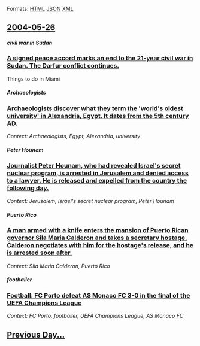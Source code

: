 
Formats: [HTML](2004/05/26/index.html)  [JSON](2004/05/26/index.json)  [XML](2004/05/26/index.xml)  

## [2004-05-26](/news/2004/05/26/index.md)

##### civil war in Sudan
### [ A signed peace accord marks an end to the 21-year civil war in Sudan. The Darfur conflict continues. ](/news/2004/05/26/a-signed-peace-accord-marks-an-end-to-the-21-year-civil-war-in-sudan-the-darfur-conflict-continues.md)
Things to do in Miami

##### Archaeologists
### [ Archaeologists discover what they term the 'world's oldest university' in Alexandria, Egypt. It dates from the 5th century AD. ](/news/2004/05/26/archaeologists-discover-what-they-term-the-world-s-oldest-university-in-alexandria-egypt-it-dates-from-the-5th-century-ad.md)
_Context: Archaeologists, Egypt, Alexandria, university_

##### Peter Hounam
### [ Journalist Peter Hounam, who had revealed Israel's secret nuclear program, is arrested in Jerusalem and denied access to a lawyer. He is released and expelled from the country the following day. ](/news/2004/05/26/journalist-peter-hounam-who-had-revealed-israel-s-secret-nuclear-program-is-arrested-in-jerusalem-and-denied-access-to-a-lawyer-he-is-re.md)
_Context: Jerusalem, Israel's secret nuclear program, Peter Hounam_

##### Puerto Rico
### [ A man armed with a knife enters the mansion of Puerto Rican governor Sila Maria Calderon and takes a secretary hostage. Calderon negotiates with him for the hostage's release, and he is arrested soon after. ](/news/2004/05/26/a-man-armed-with-a-knife-enters-the-mansion-of-puerto-rican-governor-sila-maraa-caldera3n-and-takes-a-secretary-hostage-caldera3n-negotia.md)
_Context: Sila Maria Calderon, Puerto Rico_

##### footballer
### [ Football: FC Porto defeat AS Monaco FC 3-0 in the final of the UEFA Champions League ](/news/2004/05/26/football-fc-porto-defeat-as-monaco-fc-3a0-in-the-final-of-the-uefa-champions-league.md)
_Context: FC Porto, footballer, UEFA Champions League, AS Monaco FC_

## [Previous Day...](/news/2004/05/25/index.md)

